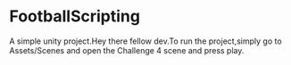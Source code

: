 # FootballScripting
A  simple unity project.Hey there fellow dev.To run the project,simply go to Assets/Scenes and open the Challenge 4 scene and press play.
